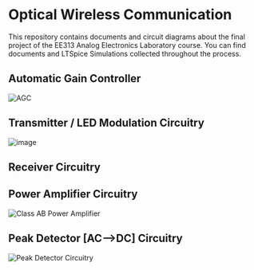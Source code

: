 # Optical Wireless Communication
This repository contains documents and circuit diagrams about the final project of the EE313 Analog Electronics Laboratory course. You can find documents and LTSpice Simulations collected throughout the process. 

## Automatic Gain Controller
![AGC](https://user-images.githubusercontent.com/64316648/216618023-2f6ca1f9-f4f1-413c-85b9-234ee46c0f03.jpg)

## Transmitter / LED Modulation Circuitry
![image](https://user-images.githubusercontent.com/64316648/216618421-16a7a484-2009-4b0c-9a79-13ac41d26e98.png)

## Receiver Circuitry

## Power Amplifier Circuitry
![Class AB Power Amplifier](https://user-images.githubusercontent.com/64316648/216618899-ff46f8d4-091c-43e4-8da9-eaf15d730955.jpg)

## Peak Detector [AC-->DC] Circuitry
![Peak Detector Circuitry](https://user-images.githubusercontent.com/64316648/216618961-8d2e6e6f-c153-48ac-b640-9641af849b68.jpg)
